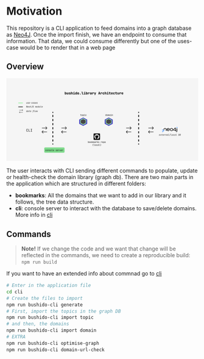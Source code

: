 # Motivation

This repository is a CLI application to feed domains into a graph database as [Neo4J](https://neo4j.com/). Once the import finish, we have an endpoint to consume that information. That data, we could consume differently but one of the uses-case would be to render that in a web page

## Overview

![Library Architecture](./docs/assets/arch.png)

The user interacts with CLI sending different commands to populate, update or health-check the domain library (graph db). There are two main parts in the application which are structured in different folders:

- __bookmarks__: All the domains that we want to add in our library and it follows, the tree data structure.
- __cli__: console server to interact with the database to save/delete domains. More info in [cli](./cli/README.md)

## Commands

> __Note!__ If we change the code and we want that change will be reflected in the commands, we need to create a reproducible build: `npm run build`

If you want to have an extended info about commnad go to [cli](./cli/README.md)

```bash
# Enter in the application file
cd cli
# Create the files to import
npm run bushido-cli generate
# First, import the topics in the graph DB
npm run bushido-cli import topic
# and then, the domains
npm run bushido-cli import domain
# EXTRA
npm run bushido-cli optimise-graph
npm run bushido-cli domain-url-check
```

